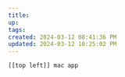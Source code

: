 ```yaml
---
title:
up: 
tags: 
created: 2024-03-12 08:41:36 PM
updated: 2024-03-12 10:25:02 PM
---
```

	[[top left]] mac app